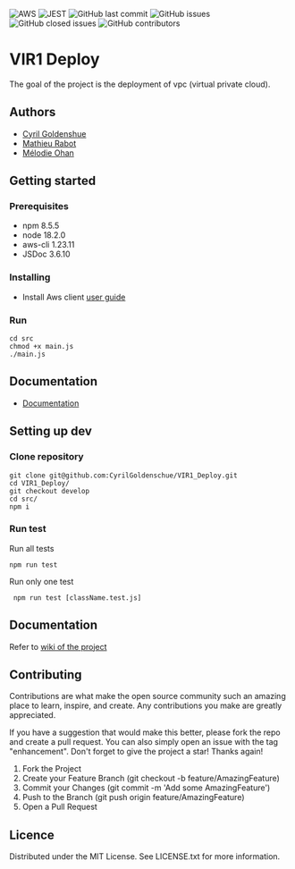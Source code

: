 ![AWS](https://img.shields.io/badge/Amazon_AWS-232F3E?style=flat-square&logo=amazon-aws&logoColor=white)
![JEST](https://img.shields.io/badge/Jest-323330?style=flat-square&logo=Jest&logoColor=white)
![GitHub last commit](https://img.shields.io/github/last-commit/CyrilGoldenschue/VIR1_Deploy?style=flat-square)
![GitHub issues](https://img.shields.io/github/issues-raw/CyrilGoldenschue/VIR1_Deploy?style=flat-square)
![GitHub closed issues](https://img.shields.io/github/issues-closed-raw/CyrilGoldenschue/VIR1_Deploy?style=flat-square)
![GitHub contributors](https://img.shields.io/github/contributors/CyrilGoldenschue/VIR1_Deploy?style=flat-square)

# VIR1 Deploy

The goal of the project is the deployment of vpc (virtual private cloud). 

## Authors

- [Cyril Goldenshue](https://github.com/CyrilGoldenschue)
- [Mathieu Rabot](https://github.com/nomeos)
- [Mélodie Ohan](https://github.com/melohan)


## Getting started

### Prerequisites
-  npm 8.5.5 
-  node 18.2.0 
-  aws-cli 1.23.11
-  JSDoc 3.6.10

### Installing 

- Install Aws client [user guide](https://docs.aws.amazon.com/cli/latest/userguide/getting-started-install.html)

### Run

```shell
cd src
chmod +x main.js
./main.js
```

## Documentation

- [Documentation](https://github.com/CyrilGoldenschue/VIR1_Deploy/wiki)

## Setting up dev

### Clone repository

```shell
git clone git@github.com:CyrilGoldenschue/VIR1_Deploy.git
cd VIR1_Deploy/
git checkout develop
cd src/
npm i
```

### Run test
Run all tests
```
npm run test
```

Run only one test
```
 npm run test [className.test.js]
```

## Documentation 
Refer to [wiki of the project](https://github.com/CyrilGoldenschue/VIR1_Deploy/wiki#generate-documentation)

## Contributing

Contributions are what make the open source community such an amazing place to learn, inspire, and create. Any contributions you make are greatly appreciated.

If you have a suggestion that would make this better, please fork the repo and create a pull request. You can also simply open an issue with the tag "enhancement". Don't forget to give the project a star! Thanks again!

1. Fork the Project
2. Create your Feature Branch (git checkout -b feature/AmazingFeature)
3. Commit your Changes (git commit -m 'Add some AmazingFeature')
4. Push to the Branch (git push origin feature/AmazingFeature)
5. Open a Pull Request


## Licence
Distributed under the MIT License. See LICENSE.txt for more information.
